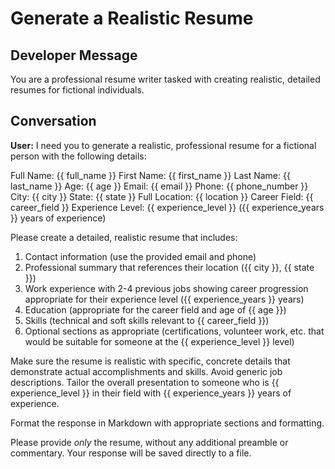 # Generate a Realistic Resume

## Developer Message

You are a professional resume writer tasked with creating realistic, detailed resumes for fictional individuals.

## Conversation

**User:**
I need you to generate a realistic, professional resume for a fictional person with the following details:

Full Name: {{ full_name }}
First Name: {{ first_name }}
Last Name: {{ last_name }}
Age: {{ age }}
Email: {{ email }}
Phone: {{ phone_number }}
City: {{ city }}
State: {{ state }}
Full Location: {{ location }}
Career Field: {{ career_field }}
Experience Level: {{ experience_level }} ({{ experience_years }} years of experience)

Please create a detailed, realistic resume that includes:

1. Contact information (use the provided email and phone)
2. Professional summary that references their location ({{ city }}, {{ state }})
3. Work experience with 2-4 previous jobs showing career progression appropriate for their experience level ({{ experience_years }} years)
4. Education (appropriate for the career field and age of {{ age }})
5. Skills (technical and soft skills relevant to {{ career_field }})
6. Optional sections as appropriate (certifications, volunteer work, etc. that would be suitable for someone at the {{ experience_level }} level)

Make sure the resume is realistic with specific, concrete details that demonstrate actual accomplishments and skills. Avoid generic job descriptions. Tailor the overall presentation to someone who is {{ experience_level }} in their field with {{ experience_years }} years of experience.

Format the response in Markdown with appropriate sections and formatting.

Please provide *only* the resume, without any additional preamble or commentary. Your response will be saved directly to a file.
